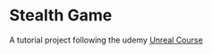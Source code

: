 # Stealth Game
A tutorial project following the udemy [Unreal Course](https://www.udemy.com/unrealengine-cpp/learn/v4/overview)

